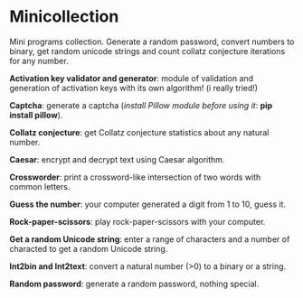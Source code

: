 # Minicollection
Mini programs collection. Generate a random password, convert numbers to binary, get random unicode strings and count collatz conjecture iterations for any number.

**Activation key validator and generator**: module of validation and generation of activation keys with its own algorithm! (i really tried!)

**Captcha**: generate a captcha (*install Pillow module before using it*: **pip install pillow**).

**Collatz conjecture**: get Collatz conjecture statistics about any natural number.

**Caesar**: encrypt and decrypt text using Caesar algorithm.

**Crossworder**: print a crossword-like intersection of two words with common letters.

**Guess the number**: your computer generated a digit from 1 to 10, guess it.

**Rock-paper-scissors**: play rock-paper-scissors with your computer.

**Get a random Unicode string**: enter a range of characters and a number of characted to get a random Unicode string.

**Int2bin and Int2text**: convert a natural number (>0) to a binary or a string.

**Random password**: generate a random password, nothing special.



